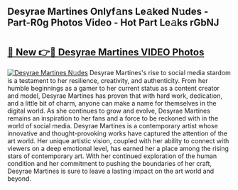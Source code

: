 ## Desyrae Martines Onlyf𝚊ns Le𝚊ked N𝚞des - Part-R0g Photos Video - Hot Part Le𝚊ks rGbNJ

# <h2><a href="http://ac18146.deff.icu/?id=Desyrae+Martines">🔗 New 👉🔴 Desyrae Martines VIDEO Photos</a></h2>

[![Desyrae Martines N𝚞des](https://i.imgur.com/rIISA9y.gif)](http://ac18146.deff.icu/?id=Desyrae+Martines)
Desyrae Martines's rise to social media stardom is a testament to her resilience, creativity, and authenticity. From her humble beginnings as a gamer to her current status as a content creator and model, Desyrae Martines has proven that with hard work, dedication, and a little bit of charm, anyone can make a name for themselves in the digital world. As she continues to grow and evolve, Desyrae Martines remains an inspiration to her fans and a force to be reckoned with in the world of social media. Desyrae Martines is a contemporary artist whose innovative and thought-provoking works have captured the attention of the art world. Her unique artistic vision, coupled with her ability to connect with viewers on a deep emotional level, has earned her a place among the rising stars of contemporary art. With her continued exploration of the human condition and her commitment to pushing the boundaries of her craft, Desyrae Martines is sure to leave a lasting impact on the art world and beyond.
